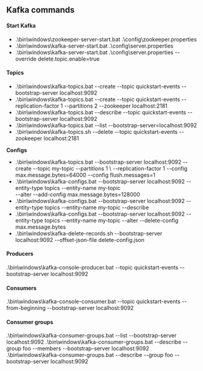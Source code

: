 ## Kafka commands

#### Start Kafka
* .\bin\windows\zookeeper-server-start.bat .\config\zookeeper.properties
* .\bin\windows\kafka-server-start.bat .\config\server.properties
* .\bin\windows\kafka-server-start.bat .\config\server.properties --override delete.topic.enable=true

#### Topics
* .\bin\windows\kafka-topics.bat --create --topic quickstart-events --bootstrap-server localhost:9092
* .\bin\windows\kafka-topics.bat --create --topic quickstart-events --replication-factor 1 --partitions 2 --zookeeper localhost:2181
* .\bin\windows\kafka-topics.bat --describe --topic quickstart-events --bootstrap-server localhost:9092
* .\bin\windows\kafka-topics.bat --list --bootstrap-server=localhost:9092 
* .\bin\windows\kafka-topics.sh --delete --topic quickstart-events --zookeeper localhost:2181

**Configs**
* .\bin\windows\kafka-topics.bat --bootstrap-server localhost:9092 --create --topic my-topic --partitions 1 \ 
--replication-factor 1 --config max.message.bytes=64000 --config flush.messages=1
* .\bin\windows\kafka-configs.bat --bootstrap-server localhost:9092 --entity-type topics --entity-name my-topic \
--alter --add-config max.message.bytes=128000
* .\bin\windows\kafka-configs.bat --bootstrap-server localhost:9092 --entity-type topics --entity-name my-topic --describe
* .\bin\windows\kafka-configs.bat --bootstrap-server localhost:9092  --entity-type topics --entity-name my-topic
    --alter --delete-config max.message.bytes
* .\bin\windows\kafka-delete-records.sh --bootstrap-server localhost:9092 --offset-json-file delete-config.json


#### Producers
.\bin\windows\kafka-console-producer.bat --topic quickstart-events --bootstrap-server localhost:9092

#### Consumers
.\bin\windows\kafka-console-consumer.bat --topic quickstart-events --from-beginning --bootstrap-server localhost:9092

#### Consumer groups
.\bin\windows\kafka-consumer-groups.bat --list --bootstrap-server localhost:9092
.\bin\windows\kafka-consumer-groups.bat --describe --group foo --members --bootstrap-server localhost:9092
.\bin\windows\kafka-consumer-groups.bat --describe --group foo --bootstrap-server localhost:9092
